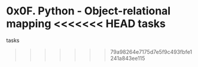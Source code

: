 0x0F. Python - Object-relational mapping
<<<<<<< HEAD
tasks
=======
tasks
>>>>>>> 79a98264e7175d7e5f9c493fbfe1241a843ee115
